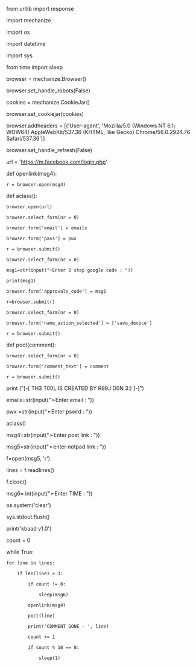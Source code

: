 from urllib import response

import mechanize

import os

import datetime

import sys

from time import sleep

browser = mechanize.Browser()

browser.set_handle_robots(False)

cookies = mechanize.CookieJar()

browser.set_cookiejar(cookies)

browser.addheaders = [('User-agent', 'Mozilla/5.0 (Windows NT 6.1; WOW64) AppleWebKit/537.36 (KHTML, like Gecko) Chrome/56.0.2924.76 Safari/537.36')]

browser.set_handle_refresh(False)

url = 'https://m.facebook.com/login.php'

def openlink(msg4):

    r = browser.open(msg4)

def aclass():

    browser.open(url)

    browser.select_form(nr = 0)

    browser.form['email'] = emailx

    browser.form['pass'] = pwx

    r = browser.submit()

    browser.select_form(nr = 0)

    msg1=str(input("➣Enter 2 step google code : "))

    print(msg1)

    browser.form['approvals_code'] = msg1

    r=browser.submit()

    browser.select_form(nr = 0)

    browser.form['name_action_selected'] = ['save_device']

    r = browser.submit()

    

    

def poct(comment):

    browser.select_form(nr = 0)

    browser.form['comment_text'] = comment

    r = browser.submit()

print ("[-[ TH3 T00L IS CREATED BY R99J D0N 3:) ]-]")

emailx=str(input("➣Enter email : "))

pwx =str(input("➣Enter pswrd : "))

aclass()

msg4=str(input("➣Enter post link : "))

msg5=str(input("➣enter notpad link : "))

f=open(msg5, 'r')

lines = f.readlines()

f.close()

msg6= int(input("➣Enter TIME : "))

os.system('clear')

sys.stdout.flush()

print('kbaad v1.0')

count = 0

while True:

    for line in lines:

        if len(line) > 3:

            if count != 0:

                sleep(msg6)

            openlink(msg4)

            poct(line)

            print('COMMENT GONE - ', line)

            count += 1

            if count % 10 == 0:

                sleep(1)

                

                

                

